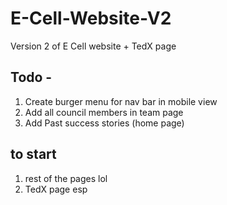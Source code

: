 # E-Cell-Website-V2

Version 2 of E Cell website + TedX page

## Todo - 

1. Create burger menu for nav bar in mobile view
2. Add all council members in team page
3. Add Past success stories (home page)

## to start

1. rest of the pages lol 
2. TedX page esp